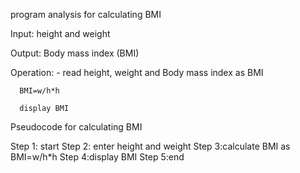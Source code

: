program analysis for calculating BMI

Input: height  and weight

Output: Body mass index (BMI)

Operation: - read height, weight and  Body mass index as BMI

      BMI=w/h*h
      
      display BMI
 
Pseudocode for calculating BMI

Step 1: start
Step 2: enter height and weight
Step 3:calculate BMI as BMI=w/h*h
Step 4:display BMI
Step 5:end
